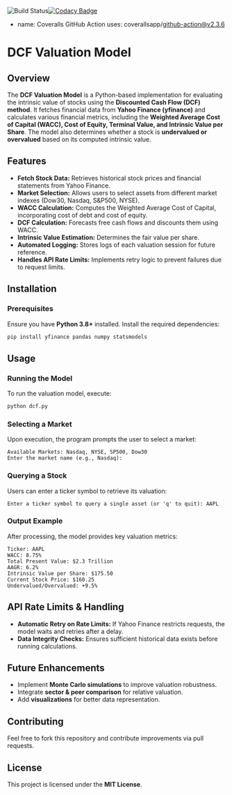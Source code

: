 ![Build Status](https://github.com/jpegaitaz/valuation_crypto/actions/workflows/codeql.yml/badge.svg)[![Codacy Badge](https://app.codacy.com/project/badge/Grade/31d4d5d3746046599dd47dc8e0a66dff)](https://app.codacy.com/gh/jpegaitaz/valuation_crypto/dashboard?utm_source=gh&utm_medium=referral&utm_content=&utm_campaign=Badge_grade)

- name: Coveralls GitHub Action
  uses: coverallsapp/github-action@v2.3.6

# DCF Valuation Model

## Overview
The **DCF Valuation Model** is a Python-based implementation for evaluating the intrinsic value of stocks using the **Discounted Cash Flow (DCF) method**. It fetches financial data from **Yahoo Finance (yfinance)** and calculates various financial metrics, including the **Weighted Average Cost of Capital (WACC), Cost of Equity, Terminal Value, and Intrinsic Value per Share**. The model also determines whether a stock is **undervalued or overvalued** based on its computed intrinsic value.

## Features
- **Fetch Stock Data:** Retrieves historical stock prices and financial statements from Yahoo Finance.
- **Market Selection:** Allows users to select assets from different market indexes (Dow30, Nasdaq, S&P500, NYSE).
- **WACC Calculation:** Computes the Weighted Average Cost of Capital, incorporating cost of debt and cost of equity.
- **DCF Calculation:** Forecasts free cash flows and discounts them using WACC.
- **Intrinsic Value Estimation:** Determines the fair value per share.
- **Automated Logging:** Stores logs of each valuation session for future reference.
- **Handles API Rate Limits:** Implements retry logic to prevent failures due to request limits.

## Installation
### Prerequisites
Ensure you have **Python 3.8+** installed. Install the required dependencies:
```sh
pip install yfinance pandas numpy statsmodels
```

## Usage
### Running the Model
To run the valuation model, execute:
```sh
python dcf.py
```

### Selecting a Market
Upon execution, the program prompts the user to select a market:
```
Available Markets: Nasdaq, NYSE, SP500, Dow30
Enter the market name (e.g., Nasdaq):
```

### Querying a Stock
Users can enter a ticker symbol to retrieve its valuation:
```
Enter a ticker symbol to query a single asset (or 'q' to quit): AAPL
```

### Output Example
After processing, the model provides key valuation metrics:
```
Ticker: AAPL
WACC: 8.75%
Total Present Value: $2.3 Trillion
AAGR: 6.2%
Intrinsic Value per Share: $175.50
Current Stock Price: $160.25
Undervalued/Overvalued: +9.5%
```

## API Rate Limits & Handling
- **Automatic Retry on Rate Limits:** If Yahoo Finance restricts requests, the model waits and retries after a delay.
- **Data Integrity Checks:** Ensures sufficient historical data exists before running calculations.

## Future Enhancements
- Implement **Monte Carlo simulations** to improve valuation robustness.
- Integrate **sector & peer comparison** for relative valuation.
- Add **visualizations** for better data representation.

## Contributing
Feel free to fork this repository and contribute improvements via pull requests.

## License
This project is licensed under the **MIT License**.

